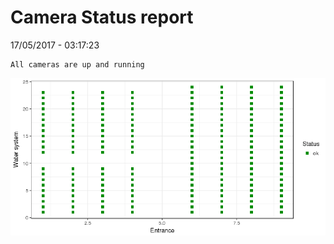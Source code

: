 Camera Status report
================
17/05/2017 - 03:17:23

    All cameras are up and running

![](camreport_files/figure-markdown_github/unnamed-chunk-2-1.png)
